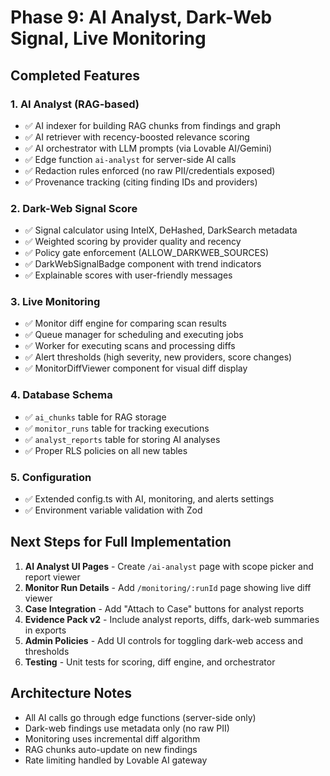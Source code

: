 # Phase 9: AI Analyst, Dark-Web Signal, Live Monitoring

## Completed Features

### 1. AI Analyst (RAG-based)
- ✅ AI indexer for building RAG chunks from findings and graph
- ✅ AI retriever with recency-boosted relevance scoring
- ✅ AI orchestrator with LLM prompts (via Lovable AI/Gemini)
- ✅ Edge function `ai-analyst` for server-side AI calls
- ✅ Redaction rules enforced (no raw PII/credentials exposed)
- ✅ Provenance tracking (citing finding IDs and providers)

### 2. Dark-Web Signal Score
- ✅ Signal calculator using IntelX, DeHashed, DarkSearch metadata
- ✅ Weighted scoring by provider quality and recency
- ✅ Policy gate enforcement (ALLOW_DARKWEB_SOURCES)
- ✅ DarkWebSignalBadge component with trend indicators
- ✅ Explainable scores with user-friendly messages

### 3. Live Monitoring
- ✅ Monitor diff engine for comparing scan results
- ✅ Queue manager for scheduling and executing jobs
- ✅ Worker for executing scans and processing diffs
- ✅ Alert thresholds (high severity, new providers, score changes)
- ✅ MonitorDiffViewer component for visual diff display

### 4. Database Schema
- ✅ `ai_chunks` table for RAG storage
- ✅ `monitor_runs` table for tracking executions
- ✅ `analyst_reports` table for storing AI analyses
- ✅ Proper RLS policies on all new tables

### 5. Configuration
- ✅ Extended config.ts with AI, monitoring, and alerts settings
- ✅ Environment variable validation with Zod

## Next Steps for Full Implementation

1. **AI Analyst UI Pages** - Create `/ai-analyst` page with scope picker and report viewer
2. **Monitor Run Details** - Add `/monitoring/:runId` page showing live diff viewer
3. **Case Integration** - Add "Attach to Case" buttons for analyst reports
4. **Evidence Pack v2** - Include analyst reports, diffs, dark-web summaries in exports
5. **Admin Policies** - Add UI controls for toggling dark-web access and thresholds
6. **Testing** - Unit tests for scoring, diff engine, and orchestrator

## Architecture Notes

- All AI calls go through edge functions (server-side only)
- Dark-web findings use metadata only (no raw PII)
- Monitoring uses incremental diff algorithm
- RAG chunks auto-update on new findings
- Rate limiting handled by Lovable AI gateway
